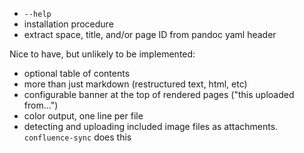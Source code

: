 
- `--help`
- installation procedure
- extract space, title, and/or page ID from pandoc yaml header

Nice to have, but unlikely to be implemented:

- optional table of contents
- more than just markdown (restructured text, html, etc)
- configurable banner at the top of rendered pages ("this uploaded from...")
- color output, one line per file
- detecting and uploading included image files as attachments.
  `confluence-sync` does this
